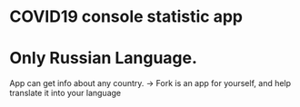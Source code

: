 # COVID19 console statistic app
# Only Russian Language.
App can get info about any country.
-> Fork is an app for yourself, and help translate it into your language

